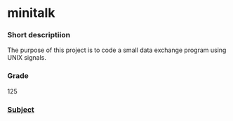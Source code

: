 # minitalk


### Short descriptiion
The purpose of this project is to code a small data exchange program using UNIX signals.

### Grade
125

### [Subject](en.subject.pdf)
